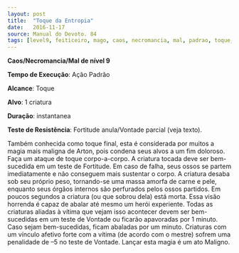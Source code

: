 ```yaml
---
layout: post
title:  "Toque da Entropia"
date:   2016-11-17
source: Manual do Devoto. 84
tags: [level9, feiticeiro, mago, caos, necromancia, mal, padrao, toque, criatura, instantanea, fortitude, vontade, anula, parcial]
---
```


**Caos/Necromancia/Mal de nível 9**

**Tempo de Execução**: Ação Padrão

**Alcance**: Toque

**Alvo**: 1 criatura

**Duração**: instantanea

**Teste de Resistência**:  Fortitude anula/Vontade parcial (veja texto).

Também conhecida como toque final, esta é considerada por muitos a magia mais maligna de Arton, pois condena seus alvos a um fim doloroso. Faça um ataque de toque corpo-a-corpo.
A criatura tocada deve ser bem-sucedida em um teste de Fortitude. Em caso de falha, seus ossos se partem imediatamente e não conseguem mais sustentar o corpo. 
A criatura desaba sob seu próprio peso, tornando-se uma massa amorfa de carne e pele, enquanto seus órgãos internos são perfurados pelos ossos partidos. Em poucos segundos a criatura (ou que sobrou 
dela) está morta. Essa visão horrenda é capaz de abalar até mesmo um herói experiente. Todas as criaturas aliadas à vítima que vejam isso acontecer devem ser bem-sucedidas em um teste de Vontade ou ficarão apavoradas por 1 minuto. 
Caso sejam bem-sucedidas, ficam abaladas por um minuto. Criaturas com um vínculo afetivo forte com a vítima (de acordo com o mestre) sofrem uma penalidade de –5 no teste de Vontade.
Lançar esta magia é um ato Maligno.